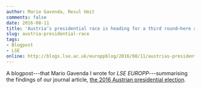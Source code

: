 ```yaml
---
author: Mario Gavenda, Resul Umit
comments: false
date: 2016-08-11
title: 'Austria’s presidential race is heading for a third round—here are the lessons from the first two.'
slug: austria-presidential-race
tags:
- Blogpost
- LSE
online: http://blogs.lse.ac.uk/europpblog/2016/08/11/austrias-presidential-race-is-heading-for-a-third-round-here-are-the-lessons-from-the-first-two/
---
```


A blogpost---that Mario Gavenda I wrote for _LSE EUROPP_---summarising the findings of our journal article, [the 2016 Austrian presidential election](http://resulumit.com/publications/presidential-election-austria/). 
